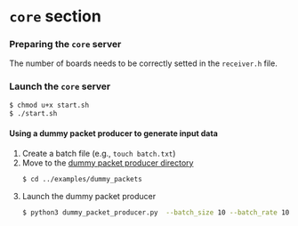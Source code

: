 # `core` section

### Preparing the `core` server
The number of boards needs to be correctly setted in the `receiver.h` file.

### Launch the `core` server
```bash
$ chmod u+x start.sh
$ ./start.sh
```

#### Using a dummy packet producer to generate input data
1. Create a batch file (e.g., `touch batch.txt`) 
1. Move to the [dummy packet producer directory](../examples/dummy_packets)
    ```bash
    $ cd ../examples/dummy_packets
    ```
1. Launch the dummy packet producer
    ```bash
    $ python3 dummy_packet_producer.py  --batch_size 10 --batch_rate 10 --protobuf --out_file batch.txt 127.0.0.1 12345
    ```
